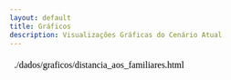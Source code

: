 ```yaml
---
layout: default
title: Gráficos
description: Visualizações Gráficas do Cenário Atual
---
```


<!-- 
Em href="" colocar dentro das aspas o link 
do caminho do arquivo audios.md do respectivo ano
-->

<div class = "row">
    <iframe id="igraph" scrolling="no" style="border:none;" seamless="seamless" srcdoc="./dados/graficos/distancia_aos_familiares.html" height="525" width="100%"></iframe>
</div>



<script src="https://cdn.plot.ly/plotly-latest.min.js"></script>
<style scoped>
.row {
    aligin-items: center;
    text-align: center;
}


</style>